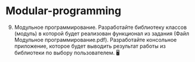 # Modular-programming
9. Модульное программирование.
Разработайте библиотеку классов (модуль) в которой будет реализован функционал из задания (Файл Модульное программирование.pdf). Разработайте консольное приложение, которое будет выводить результат работы из библиотеки по выбору пользователем. 🖥

